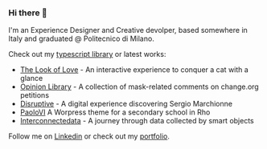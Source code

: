 ### Hi there 👋

I'm an Experience Designer and Creative devolper, based somewhere in Italy and graduated @ Politecnico di Milano.

Check out my [typescript library](https://github.com/michelebruno/silenzio) or latest works:
- [The Look of Love](https://www.thelookoflove.it/) - An interactive experience to conquer a cat with a glance
- [Opinion Library](https://opinionlibrary.com/) - A collection of mask-related comments on change.org petitions
- [Disruptive](https://disruptive.meetingrimini.org/) - A digital experience discovering Sergio Marchionne
- [PaoloVI](https://www.smpaolovi.org) A Worpress theme for a secondary school in Rho
- [Interconnectedata](https://interconnected-ecru.vercel.app) - A journey through data collected by smart objects 


Follow me on [Linkedin](https://www.linkedin.com/in/brunomichele/) or check out my [portfolio](https://michelebruno.co/). 
<!--
**michelebruno/michelebruno** is a ✨ _special_ ✨ repository because its `README.md` (this file) appears on your GitHub profile.

Here are some ideas to get you started:

- 🔭 I’m currently working on ...
- 🌱 I’m currently learning ...
- 👯 I’m looking to collaborate on ...
- 🤔 I’m looking for help with ...
- 💬 Ask me about ...
- 📫 How to reach me: ...
- 😄 Pronouns: ...
- ⚡ Fun fact: ...
-->
